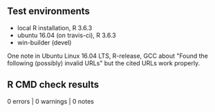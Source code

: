 ## Test environments

* local R installation, R 3.6.3
* ubuntu 16.04 (on travis-ci), R 3.6.3
* win-builder (devel)

One note in Ubuntu Linux 16.04 LTS, R-release, GCC about 
"Found the following (possibly) invalid URLs"
but the cited URLs work properly.

## R CMD check results

0 errors | 0 warnings | 0 notes
